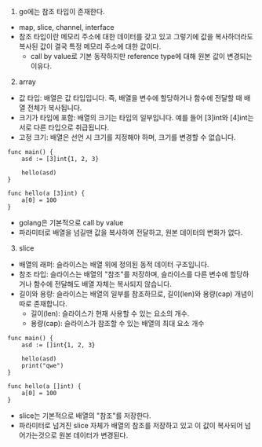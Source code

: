 1. go에는 참조 타입이 존재한다.
- map, slice, channel, interface
- 참조 타입이란 메모리 주소에 대한 데이터를 갖고 있고 그렇기에 값을 복사하더라도 복사된 값이 결국 특정 메모리 주소에 대한 값이다.
  - call by value로 기본 동작하지만 reference type에 대해 원본 값이 변경되는 이유다.


2. array
- 값 타입: 배열은 값 타입입니다. 즉, 배열을 변수에 할당하거나 함수에 전달할 때 배열 전체가 복사됩니다.
- 크기가 타입에 포함: 배열의 크기는 타입의 일부입니다. 예를 들어 [3]int와 [4]int는 서로 다른 타입으로 취급됩니다.
- 고정 크기: 배열은 선언 시 크기를 지정해야 하며, 크기를 변경할 수 없습니다.
```
func main() {
	asd := [3]int{1, 2, 3}

	hello(asd)
}

func hello(a [3]int) {
	a[0] = 100
}
```
- golang은 기본적으로 call by value
- 파라미터로 배열을 넘길땐 값을 복사하여 전달하고, 원본 데이터의 변화가 없다.

3. slice
- 배열의 래퍼: 슬라이스는 배열 위에 정의된 동적 데이터 구조입니다.
- 참조 타입: 슬라이스는 배열의 "참조"를 저장하며, 슬라이스를 다른 변수에 할당하거나 함수에 전달해도 배열 자체는 복사되지 않습니다.
- 길이와 용량: 슬라이스는 배열의 일부를 참조하므로, 길이(len)와 용량(cap) 개념이 따로 존재합니다.
  - 길이(len): 슬라이스가 현재 사용할 수 있는 요소의 개수.
  - 용량(cap): 슬라이스가 참조할 수 있는 배열의 최대 요소 개수

```
func main() {
	asd := []int{1, 2, 3}

	hello(asd)
	print("qwe")
}

func hello(a []int) {
	a[0] = 100
}
```
- slice는 기본적으로 배열의 "참조"를 저장한다.
- 파라미터로 넘겨진 slice 자체가 배열의 참조를 저장하고 있고 이 값이 복사되어 넘어가는것으로 원본 데이터가 변경된다.
